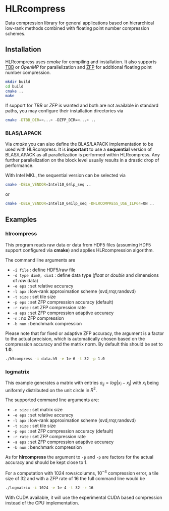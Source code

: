 HLRcompress
===========

Data compression library for general applications based on hierarchical low-rank 
methods combined with floating point number compression schemes.

## Installation

HLRcompress uses *cmake* for compiling and installation. It also supports
[TBB](https://threadingbuildingblocks.org) or *OpenMP* for parallelization
and [ZFP](https://zfp.io) for additional floating point number compression.

```sh
mkdir build
cd build
cmake ..
make
```

If support for *TBB* or *ZFP* is wanted and both are not available in standard paths, you
may configure their installation directories via

```sh
cmake -DTBB_DIR=<...> -DZFP_DIR=<...> ..
```

### BLAS/LAPACK

Via *cmake* you can also define the BLAS/LAPACK implementation to be used with
HLRcompress. It is **important** to use a **sequential** version of BLAS/LAPACK as all
parallelization is performed within HLRcompress. Any further parallelization on the block
level usually results in a drastic drop of performance.

With Intel MKL, the sequential version can be selected via

```sh
cmake -DBLA_VENDOR=Intel10_64lp_seq ..
```

or

```sh
cmake -DBLA_VENDOR=Intel10_64ilp_seq -DHLRCOMPRESS_USE_ILP64=ON ..
```

## Examples

### hlrcompress

This program reads raw data or data from HDF5 files (assuming HDF5 support configured via **cmake**) and applies
HLRcompression algorithm.

The command line arguments are

  - `-i file` : define HDF5/raw file
  - `-d type dim0, dim1` : define data type (*float* or *double* and dimensions of *raw* data)
  - `-e eps`  : set relative accuracy
  - `-l apx`  : low-rank approximation scheme (svd,rrqr,randsvd)
  - `-t size` : set tile size
  - `-p eps`  : set ZFP compression accuracy (default)
  - `-r rate` : set ZFP compression rate
  - `-a eps`  : set ZFP compression adaptive accuracy
  - `-n`      : no ZFP compression
  - `-b num`  : benchmark compression
  
Please note that for fixed or adaptive ZFP accuracy, the argument is a factor to the actual precision, 
which is automatically chosen based on the compression accuracy and the matrix norm. By default this 
should be set to **1.0**.

```sh
./h5compress -i data.h5 -e 1e-6 -t 32 -p 1.0
```

### logmatrix

This example generates a matrix with entries $`a_{ij} = log |x_i - x_j|`$ with $`x_i`$ being
uniformly distributed on the unit circle in $`R^2`$.

The supported command line arguments are:

  - `-n size` : set matrix size
  - `-e eps`  : set relative accuracy
  - `-l apx`  : low-rank approximation scheme (svd,rrqr,randsvd)
  - `-t size` : set tile size
  - `-p eps`  : set ZFP compression accuracy (default)
  - `-r rate` : set ZFP compression rate
  - `-a eps`  : set ZFP compression adaptive accuracy
  - `-b num`  : benchmark compression

As for **hlrcompress** the argument to `-p` and `-p` are factors for the actual accuracy
and should be kept close to 1.

For a computation with 1024 rows/columns, $`10^{-4}`$ compression error, a tile size of 32
and with a ZFP rate of 16 the full command line would be

```sh
./logmatrix -i 1024 -e 1e-4 -t 32 -r 16
```

With CUDA available, it will use the experimental CUDA based compression instead of the
CPU implementation.

